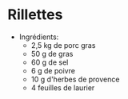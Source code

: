 # Rillettes         
* Ingrédients:
	* 2,5 kg de porc gras
	* 50 g de gras
	* 60 g de sel
	* 6 g de poivre
	* 10 g d'herbes de provence
	* 4 feuilles de laurier
